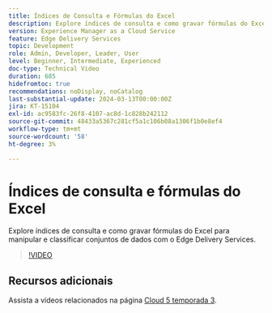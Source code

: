 ```yaml
---
title: Índices de Consulta e Fórmulas do Excel
description: Explore índices de consulta e como gravar fórmulas do Excel para manipular e classificar conjuntos de dados com o Edge Delivery Services.
version: Experience Manager as a Cloud Service
feature: Edge Delivery Services
topic: Development
role: Admin, Developer, Leader, User
level: Beginner, Intermediate, Experienced
doc-type: Technical Video
duration: 685
hidefromtoc: true
recommendations: noDisplay, noCatalog
last-substantial-update: 2024-03-13T00:00:00Z
jira: KT-15104
exl-id: ac9583fc-26f8-4107-ac8d-1c828b242112
source-git-commit: 48433a5367c281cf5a1c106b08a1306f1b0e8ef4
workflow-type: tm+mt
source-wordcount: '58'
ht-degree: 3%

---
```


# Índices de consulta e fórmulas do Excel

Explore índices de consulta e como gravar fórmulas do Excel para manipular e classificar conjuntos de dados com o Edge Delivery Services.

>[!VIDEO](https://video.tv.adobe.com/v/3453768/?learn=on&captions=por_br)

## Recursos adicionais

Assista a vídeos relacionados na página [Cloud 5 temporada 3](../cloud5-season-3.md).
